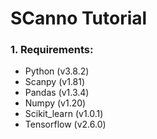 # SCanno Tutorial

### 1. Requirements:
- Python (v3.8.2)
- Scanpy (v1.81)
- Pandas (v1.3.4)
- Numpy (v1.20)
- Scikit_learn (v1.0.1)
- Tensorflow (v2.6.0)




